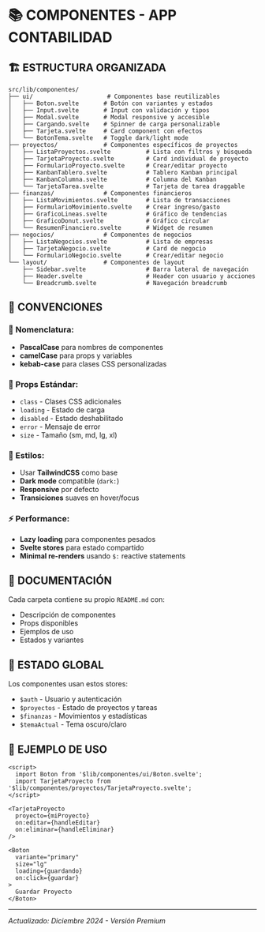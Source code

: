 # 📚 **COMPONENTES - APP CONTABILIDAD**

## 🏗️ **ESTRUCTURA ORGANIZADA**

```
src/lib/componentes/
├── ui/                     # Componentes base reutilizables
│   ├── Boton.svelte       # Botón con variantes y estados
│   ├── Input.svelte       # Input con validación y tipos
│   ├── Modal.svelte       # Modal responsive y accesible
│   ├── Cargando.svelte    # Spinner de carga personalizable
│   ├── Tarjeta.svelte     # Card component con efectos
│   └── BotonTema.svelte   # Toggle dark/light mode
├── proyectos/             # Componentes específicos de proyectos
│   ├── ListaProyectos.svelte          # Lista con filtros y búsqueda
│   ├── TarjetaProyecto.svelte         # Card individual de proyecto
│   ├── FormularioProyecto.svelte      # Crear/editar proyecto
│   ├── KanbanTablero.svelte           # Tablero Kanban principal
│   ├── KanbanColumna.svelte           # Columna del Kanban
│   └── TarjetaTarea.svelte            # Tarjeta de tarea draggable
├── finanzas/              # Componentes financieros
│   ├── ListaMovimientos.svelte        # Lista de transacciones
│   ├── FormularioMovimiento.svelte    # Crear ingreso/gasto
│   ├── GraficoLineas.svelte           # Gráfico de tendencias
│   ├── GraficoDonut.svelte            # Gráfico circular
│   └── ResumenFinanciero.svelte       # Widget de resumen
├── negocios/              # Componentes de negocios
│   ├── ListaNegocios.svelte           # Lista de empresas
│   ├── TarjetaNegocio.svelte          # Card de negocio
│   └── FormularioNegocio.svelte       # Crear/editar negocio
└── layout/                # Componentes de layout
    ├── Sidebar.svelte                 # Barra lateral de navegación
    ├── Header.svelte                  # Header con usuario y acciones
    └── Breadcrumb.svelte              # Navegación breadcrumb
```

## 🎯 **CONVENCIONES**

### **📝 Nomenclatura:**
- **PascalCase** para nombres de componentes
- **camelCase** para props y variables
- **kebab-case** para clases CSS personalizadas

### **🔧 Props Estándar:**
- `class` - Clases CSS adicionales
- `loading` - Estado de carga
- `disabled` - Estado deshabilitado
- `error` - Mensaje de error
- `size` - Tamaño (sm, md, lg, xl)

### **🎨 Estilos:**
- Usar **TailwindCSS** como base
- **Dark mode** compatible (`dark:`)
- **Responsive** por defecto
- **Transiciones** suaves en hover/focus

### **⚡ Performance:**
- **Lazy loading** para componentes pesados
- **Svelte stores** para estado compartido
- **Minimal re-renders** usando `$:` reactive statements

## 📖 **DOCUMENTACIÓN**

Cada carpeta contiene su propio `README.md` con:
- Descripción de componentes
- Props disponibles
- Ejemplos de uso
- Estados y variantes

## 🔄 **ESTADO GLOBAL**

Los componentes usan estos stores:
- `$auth` - Usuario y autenticación
- `$proyectos` - Estado de proyectos y tareas
- `$finanzas` - Movimientos y estadísticas
- `$temaActual` - Tema oscuro/claro

## 🚀 **EJEMPLO DE USO**

```svelte
<script>
  import Boton from '$lib/componentes/ui/Boton.svelte';
  import TarjetaProyecto from '$lib/componentes/proyectos/TarjetaProyecto.svelte';
</script>

<TarjetaProyecto 
  proyecto={miProyecto} 
  on:editar={handleEditar}
  on:eliminar={handleEliminar}
/>

<Boton 
  variante="primary" 
  size="lg"
  loading={guardando}
  on:click={guardar}
>
  Guardar Proyecto
</Boton>
```

---
*Actualizado: Diciembre 2024 - Versión Premium* 